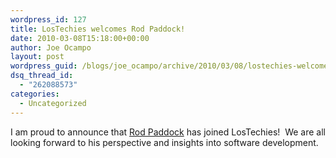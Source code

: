 ```yaml
---
wordpress_id: 127
title: LosTechies welcomes Rod Paddock!
date: 2010-03-08T15:18:00+00:00
author: Joe Ocampo
layout: post
wordpress_guid: /blogs/joe_ocampo/archive/2010/03/08/lostechies-welcomes-rod-paddock.aspx
dsq_thread_id:
  - "262088573"
categories:
  - Uncategorized
---
```

I am proud to announce that&nbsp;[Rod Paddock](/blogs/rodpaddock/)&nbsp;has joined LosTechies!&nbsp; We are all looking forward to his perspective and insights into software development.
